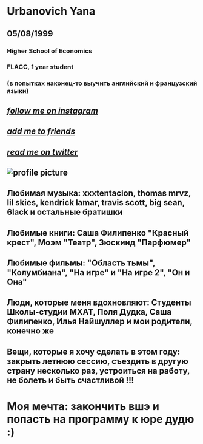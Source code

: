# Urbanovich Yana 
## 05/08/1999
### Higher School of Economics 
### FLACC, 1 year student
### (в попытках наконец-то выучить английский и французский языки)
## *[follow me on instagram](https://www.instagram.com/yana_rubana)*
## *[add me to friends](https://vk.com/yana_rubana)*
## *[read me on twitter](https://twitter.com/yana_rubana)*
## ![profile picture](https://pp.userapi.com/c837124/v837124981/5409c/tx8-bVmRtvQ.jpg "damn")
## Любимая музыка: xxxtentacion, thomas mrvz, lil skies, kendrick lamar, travis scott, big sean, 6lack и остальные братишки
## Любимые книги: Саша Филипенко "Красный крест", Моэм "Театр", Зюскинд "Парфюмер"
## Любимые фильмы: "Область тьмы", "Колумбиана", "На игре" и "На игре 2", "Он и Она"
## Люди, которые меня вдохновляют: Студенты Школы-студии МХАТ, Поля Дудка, Саша Филипенко, Илья Найшуллер и мои родители, конечно же 
## Вещи, которые я хочу сделать в этом году: закрыть летнюю сессию, съездить в другую страну несколько раз, устроиться на работу, не болеть и быть счастливой !!! 
# Моя мечта: закончить вшэ и попасть на программу к юре дудю :)
